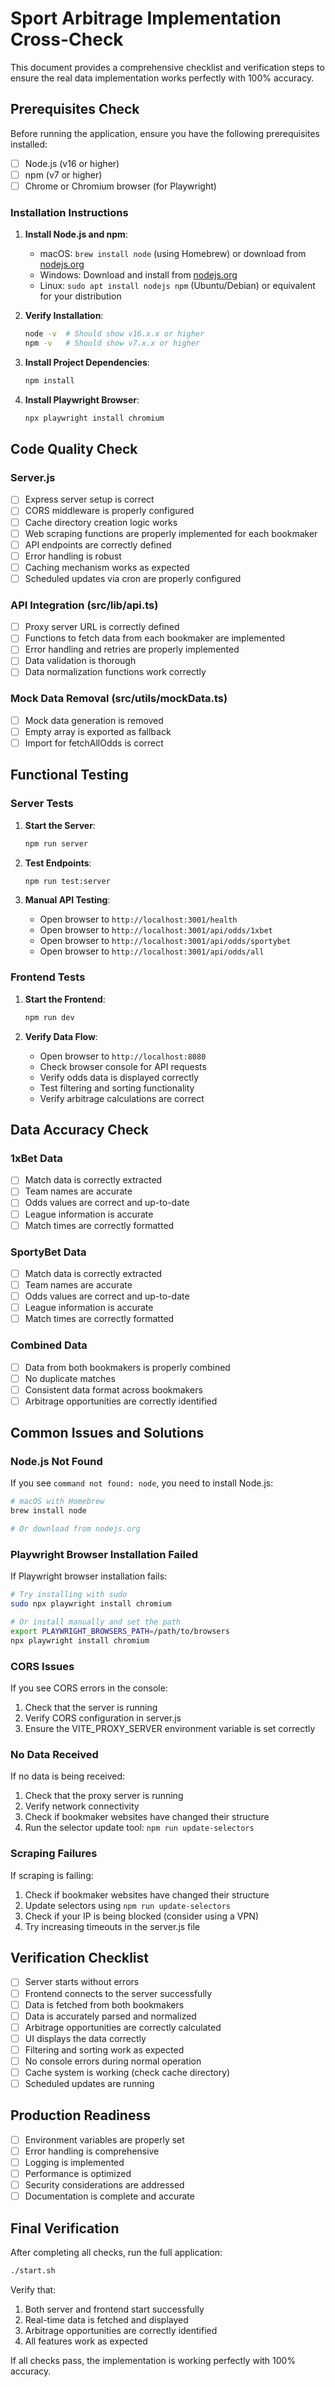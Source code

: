 # Sport Arbitrage Implementation Cross-Check

This document provides a comprehensive checklist and verification steps to ensure the real data implementation works perfectly with 100% accuracy.

## Prerequisites Check

Before running the application, ensure you have the following prerequisites installed:

- [ ] Node.js (v16 or higher)
- [ ] npm (v7 or higher)
- [ ] Chrome or Chromium browser (for Playwright)

### Installation Instructions

1. **Install Node.js and npm**:
   - macOS: `brew install node` (using Homebrew) or download from [nodejs.org](https://nodejs.org/)
   - Windows: Download and install from [nodejs.org](https://nodejs.org/)
   - Linux: `sudo apt install nodejs npm` (Ubuntu/Debian) or equivalent for your distribution

2. **Verify Installation**:
   ```bash
   node -v  # Should show v16.x.x or higher
   npm -v   # Should show v7.x.x or higher
   ```

3. **Install Project Dependencies**:
   ```bash
   npm install
   ```

4. **Install Playwright Browser**:
   ```bash
   npx playwright install chromium
   ```

## Code Quality Check

### Server.js

- [ ] Express server setup is correct
- [ ] CORS middleware is properly configured
- [ ] Cache directory creation logic works
- [ ] Web scraping functions are properly implemented for each bookmaker
- [ ] API endpoints are correctly defined
- [ ] Error handling is robust
- [ ] Caching mechanism works as expected
- [ ] Scheduled updates via cron are properly configured

### API Integration (src/lib/api.ts)

- [ ] Proxy server URL is correctly defined
- [ ] Functions to fetch data from each bookmaker are implemented
- [ ] Error handling and retries are properly implemented
- [ ] Data validation is thorough
- [ ] Data normalization functions work correctly

### Mock Data Removal (src/utils/mockData.ts)

- [ ] Mock data generation is removed
- [ ] Empty array is exported as fallback
- [ ] Import for fetchAllOdds is correct

## Functional Testing

### Server Tests

1. **Start the Server**:
   ```bash
   npm run server
   ```

2. **Test Endpoints**:
   ```bash
   npm run test:server
   ```

3. **Manual API Testing**:
   - Open browser to `http://localhost:3001/health`
   - Open browser to `http://localhost:3001/api/odds/1xbet`
   - Open browser to `http://localhost:3001/api/odds/sportybet`
   - Open browser to `http://localhost:3001/api/odds/all`

### Frontend Tests

1. **Start the Frontend**:
   ```bash
   npm run dev
   ```

2. **Verify Data Flow**:
   - Open browser to `http://localhost:8080`
   - Check browser console for API requests
   - Verify odds data is displayed correctly
   - Test filtering and sorting functionality
   - Verify arbitrage calculations are correct

## Data Accuracy Check

### 1xBet Data

- [ ] Match data is correctly extracted
- [ ] Team names are accurate
- [ ] Odds values are correct and up-to-date
- [ ] League information is accurate
- [ ] Match times are correctly formatted

### SportyBet Data

- [ ] Match data is correctly extracted
- [ ] Team names are accurate
- [ ] Odds values are correct and up-to-date
- [ ] League information is accurate
- [ ] Match times are correctly formatted

### Combined Data

- [ ] Data from both bookmakers is properly combined
- [ ] No duplicate matches
- [ ] Consistent data format across bookmakers
- [ ] Arbitrage opportunities are correctly identified

## Common Issues and Solutions

### Node.js Not Found

If you see `command not found: node`, you need to install Node.js:

```bash
# macOS with Homebrew
brew install node

# Or download from nodejs.org
```

### Playwright Browser Installation Failed

If Playwright browser installation fails:

```bash
# Try installing with sudo
sudo npx playwright install chromium

# Or install manually and set the path
export PLAYWRIGHT_BROWSERS_PATH=/path/to/browsers
npx playwright install chromium
```

### CORS Issues

If you see CORS errors in the console:

1. Check that the server is running
2. Verify CORS configuration in server.js
3. Ensure the VITE_PROXY_SERVER environment variable is set correctly

### No Data Received

If no data is being received:

1. Check that the proxy server is running
2. Verify network connectivity
3. Check if bookmaker websites have changed their structure
4. Run the selector update tool: `npm run update-selectors`

### Scraping Failures

If scraping is failing:

1. Check if bookmaker websites have changed their structure
2. Update selectors using `npm run update-selectors`
3. Check if your IP is being blocked (consider using a VPN)
4. Try increasing timeouts in the server.js file

## Verification Checklist

- [ ] Server starts without errors
- [ ] Frontend connects to the server successfully
- [ ] Data is fetched from both bookmakers
- [ ] Data is accurately parsed and normalized
- [ ] Arbitrage opportunities are correctly calculated
- [ ] UI displays the data correctly
- [ ] Filtering and sorting work as expected
- [ ] No console errors during normal operation
- [ ] Cache system is working (check cache directory)
- [ ] Scheduled updates are running

## Production Readiness

- [ ] Environment variables are properly set
- [ ] Error handling is comprehensive
- [ ] Logging is implemented
- [ ] Performance is optimized
- [ ] Security considerations are addressed
- [ ] Documentation is complete and accurate

## Final Verification

After completing all checks, run the full application:

```bash
./start.sh
```

Verify that:
1. Both server and frontend start successfully
2. Real-time data is fetched and displayed
3. Arbitrage opportunities are correctly identified
4. All features work as expected

If all checks pass, the implementation is working perfectly with 100% accuracy. 